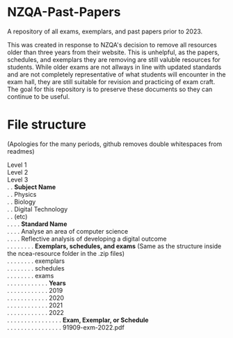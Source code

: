 # NZQA-Past-Papers
A repository of all exams, exemplars, and past papers prior to 2023.

This was created in response to NZQA's decision to remove all resources older than three years from their website. This is unhelpful, as the papers, schedules, and exemplars they are removing are still valuble resources for students. While older exams are not allways in line with updated standards and are not completely representative of what students will encounter in the exam hall, they are still suitable for revision and practicing of exam craft. The goal for this repository is to preserve these documents so they can continue to be useful.

# File structure
(Apologies for the many periods, github removes double whitespaces from readmes)

Level 1<br />
Level 2<br />
Level 3<br />
. . **Subject Name**<br />
. . Physics<br />
. . Biology<br />
. . Digital Technology<br />
. . (etc)<br />
. . . . **Standard Name**<br />
. . . . Analyse an area of computer science<br />
. . . . Reflective analysis of developing a digital outcome<br />
. . . . . . . . **Exemplars, schedules, and exams** (Same as the structure inside the ncea-resource folder in the .zip files)<br />
. . . . . . . . exemplars<br />
. . . . . . . . schedules<br />
. . . . . . . . exams<br />
. . . . . . . . . . . . **Years**<br />
. . . . . . . . . . . . 2019<br />
. . . . . . . . . . . . 2020<br />
. . . . . . . . . . . . 2021<br />
. . . . . . . . . . . . 2022<br />
. . . . . . . . . . . . . . . . **Exam, Exemplar, or Schedule**<br />
. . . . . . . . . . . . . . . . 91909-exm-2022.pdf<br />
                
          
        
